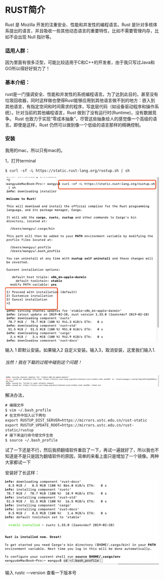 # RUST简介

Rust 是 Mozilla 开发的注重安全、性能和并发性的编程语言。Rust 是针对多核体系提出的语言，并且吸收一些其他动态语言的重要特性，比如不需要管理内存，比如不会出现 Null 指针等。

### 适用人群：

​	因为里面有很多泛型，可能比较适用于C和C++的开发者，由于我只写过Java和GO所以得好好努力了！

### 基本介绍：

rust是一门强调安全、性能和并发性的系统编程语言。为了达到此目的，甚至没有垃圾回收器，同时这样做也使得Rust能够应用到其他语言做不到的地方：嵌入到其他语言，有指定空间和时间需求的程序，写底层代码（如设备驱动程序和操作系统）。针对当前的其他编程语言，Rust 做到了没有运行时(Runtime)，没有数据竞争。 Rust 也致力于实现“零成本抽象”，尽管这些抽象给人的感觉像一个高级的语言。即使是这样，Rust 仍然可以做到像一个低级的语言那样的精确控制。

### 安装

我用的mac，所以只有mac的。

1，打开terminal

```
$ curl -sf -L https://static.rust-lang.org/rustup.sh | sh
```



![image-20190403141703029](https://github.com/DiDiDaDiDiDa/RUST-/blob/master/docs/images/image-20190403141703029.png)

输入 1  即默认安装。如果输入2 自定义安装。输入3，取消安装，这里我们输入1.

###### 当然！我在下载的过程中碰到这个问题！

![image-20190403143310409](https://github.com/DiDiDaDiDiDa/RUST-/blob/master/docs/images/image-20190403143310409.png)

解决办法， 

```
# 编辑文件
$ vim ~/.bash_profile
# 在文件中加入以下两句
export RUSTUP_DIST_SERVER=https://mirrors.ustc.edu.cn/rust-static
export RUSTUP_UPDATE_ROOT=https://mirrors.ustc.edu.cn/rust-static/rustup
# 接下来运行命令使文件生效
$ source ~/.bash_profile
```

试了一下还是不行，然后我把翻墙软件重启了一下，再试一遍就好了，所以我也不知道是不是只是因为翻墙软件的原因，简单的来看上面只是增加了一个镜像。两种大家都试一下

安装好了长这样：

![image-20190403150513447](https://github.com/DiDiDaDiDiDa/RUST-/blob/master/docs/images/image-20190403150513447.png)

输入 rustc —version 查看一下版本号

